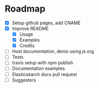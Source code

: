 # Roadmap

 - [x] Setup github pages, add CNAME
 - [x] Improve README
     + [x] Usage
     + [x] Examples
     + [x] Credits
 - [ ] Host documentation, demo using js.org
 - [ ] Tests
 - [ ] travis setup with npm publish
 - [ ] Documentation examples
 - [ ] Elasticsearch docs pull request
 - [ ] Suggesters
